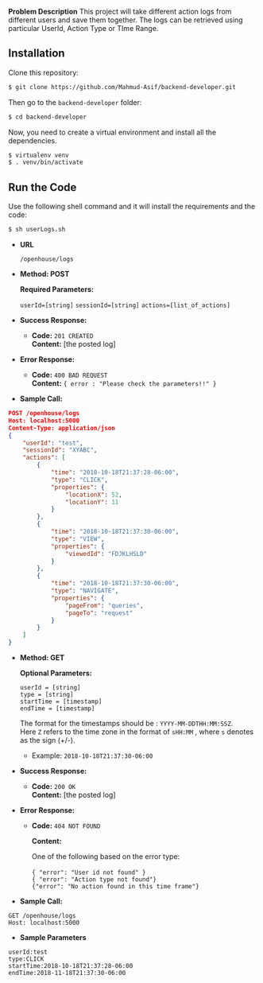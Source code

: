 




**Problem Description**
This project will take different action logs from different users and save them together. The logs can be retrieved using particular UserId, Action Type or TIme Range.


## Installation

Clone this repository:

```bash
$ git clone https://github.com/Mahmud-Asif/backend-developer.git
```

Then go to the  `backend-developer` folder:

```bash
$ cd backend-developer
```

Now, you need to create a virtual environment and install all the dependencies. 

```bash
$ virtualenv venv
$ . venv/bin/activate
```

## Run the Code
Use the following shell command and it will install the requirements and the code: 
```bash
$ sh userLogs.sh
```


* **URL**

  `/openhouse/logs`

* **Method: POST**
  
  
   **Required Parameters:**
 
   `userId=[string]`
   `sessionId=[string]`
   `actions=[list_of_actions]`

* **Success Response:**
  

  * **Code:** `201 CREATED` <br />
    **Content:** [the posted log]
 
* **Error Response:**

  * **Code:** `400 BAD REQUEST`  <br />
    **Content:** `{ error : "Please check the parameters!!" }`

* **Sample Call:**

```json
POST /openhouse/logs
Host: localhost:5000
Content-Type: application/json 
{
	"userId": "test",
	"sessionId": "XYABC",
	"actions": [
		{
			"time": "2018-10-18T21:37:28-06:00",
			"type": "CLICK",
			"properties": {
				"locationX": 52,
				"locationY": 11
			}
		},
		{
			"time": "2018-10-18T21:37:30-06:00",
			"type": "VIEW",
			"properties": {
				"viewedId": "FDJKLHSLD"
			}
		},
		{
			"time": "2018-10-18T21:37:30-06:00",
			"type": "NAVIGATE",
			"properties": {
				"pageFrom": "queries",
				"pageTo": "request"
			}
		}
	]
}
```


* **Method: GET**
  
  
   **Optional Parameters:**
 
   `userId = [string]` <br />
   `type = [string]` <br />
   `startTime = [timestamp]` <br />
   `endTime = [timestamp]`
   
   The format for the timestamps should be : `YYYY-MM-DDTHH:MM:SSZ`. <br />
   Here `Z` refers to the time zone in the format of `sHH:MM` , where `s` denotes as the sign (+/-).
   
   * Example: `2018-10-18T21:37:30-06:00`

* **Success Response:**
  
  * **Code:** `200 OK` <br />
    **Content:** [the posted log]
 
* **Error Response:**

  * **Code:** `404 NOT FOUND`  <br />
  
    **Content:**  
    
	One of the following based on the error type: <br />	
		 `{ "error": "User id not found" }` <br />
		 `{ "error": "Action type not found"}` <br />
		 `{"error": "No action found in this time frame"}` <br />

* **Sample Call:**

`GET /openhouse/logs` <br />
`Host: localhost:5000`

   * **Sample Parameters**
   
	userId:test
	type:CLICK
	startTime:2018-10-18T21:37:28-06:00
	endTime:2018-11-18T21:37:30-06:00


